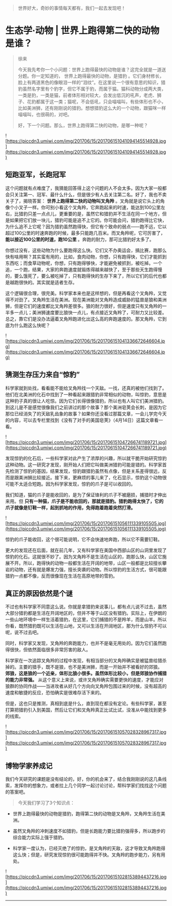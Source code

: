 > 世界好大，奇妙的事情每天都有，我们一起去发现吧！

# 生态学·动物 | 世界上跑得第二快的动物是谁？

> 徐来
> 
> 今天我先考你一个小问题：世界上跑得最快的动物是谁？这完全就是一道送分题。你一定知道的， 世界上跑得最快的动物，是猎豹 。它们身材修长，脸上有两道黑色的像眼泪一样的“泪纹”。在这里说一个很有意思的知识，猎豹虽然名字里有个豹字，但它不属于豹，而属于猫。猫科动物分成两大类，一类是豹，一类是猫，前者体形相对较大，会发出低沉的吼声，老虎、狮子、花豹都属于这一类；猫呢，不会低吼，只会喵喵叫，有些体形也不小，比如美洲狮，还有刚刚说的猎豹。想想猎豹这么大的一个动物，跟猫咪一样喵喵叫，也很萌的，对吧。
> 
> 好，下一个问题。那么，世界上跑得第二快的动物，是哪一种呢？

![https://piccdn3.umiwi.com/img/201706/15/201706151041094145514928.jpg](https://piccdn3.umiwi.com/img/201706/15/201706151041094145514928.jpg)

## 短跑亚军，长跑冠军

这个问题就有点难度了，我猜能回答得上这个问题的人不会太多。因为大家一般都会只关注第一、冠军、最什么什么，但是很少有人去关注第二名。好了，我也不卖关子了，揭晓答案： **世界上跑得第二快的动物叫叉角羚** 。叉角就是说它头上的角像个小叉子一样。你可别小看这个叉角羚，它奔跑起来的时速，能达到100公里左右，比猎豹只差一点点儿，更重要的是，虽然它和猎豹并不生活在同一个地方，但是如果把它们放一块儿，猎豹可能是追不上它的。你可能会问，猎豹跑得比它快，为什么追不上它呢？因为猎豹虽然跑得快，但它有个致命的弱点——跑不远，它以超过100公里的时速奔跑的时候，最多只能跑几百米。而叉角羚呢，它可厉害了， **能以接近100公里的时速，跑10公里** 。奔跑的耐力，那可比猎豹好太多了。

你想过没有，这些动物为什么要跑得这么快。它们又不办奥运会，搞比赛，跑那么快有啥用啊？其实蛮有用的，比如，食肉动物，你想，只有跑得快，它们才能抓到东西吃；而食草动物呢，你想，只有跑得够快，才能避免被抓到，被吃掉。一个追，一个跑，结果，大家的奔跑速度就锻炼得越来越快了，至于那些天生跑得慢的，要么饿死了，要么被吃掉了，只有跑得快的生存下来了，所以它们的后代也都是越跑很快的。其实就是适者生存。

这个逻辑很合理，很完美。科学家本来也是这样想的，但是再看这个叉角羚，又觉得不对劲了。叉角羚生活在美洲。现在美洲能对叉角羚造成威胁的猛兽是狼和美洲狮，但是它们的速度都比叉角羚差很多。狼的耐力很好，但是速度只有叉角羚的一半多一点儿；美洲狮速度要比狼快一点儿，有点接近叉角羚了，可耐力又比较差。总之，靠它们是没办法逼着叉角羚跑进化出这么高的奔跑速度的。那叉角羚，它到底为什么跑这么快呢？

![https://piccdn3.umiwi.com/img/201706/15/201706151041336672646604.jpg](https://piccdn3.umiwi.com/img/201706/15/201706151041336672646604.jpg)

## 猜测生存压力来自“惊豹”

科学家就到处找，看看能不能给叉角羚找一个天敌。一找，还真的被他们找到了。他们在北美洲的化石中找到了一种看起来跟猎豹非常相似的动物，叫惊豹，意思是这种豹子真的很让人吃惊。因为它们长得很像猎豹，所以也有人叫它们美洲猎豹。到这儿是不是感觉很像我们之前讲过的那个故事？那个美洲皂荚会长刺，是因为它那位已经消失了的天敌乳齿象的故事？如果你还没看过那篇文章，一会儿学完今天的内容，可以去专栏里找到《没有了对手的美国皂荚》（4月14日）这篇文章看一看。

![https://piccdn3.umiwi.com/img/201706/15/201706151047266741189721.jpg](https://piccdn3.umiwi.com/img/201706/15/201706151047266741189721.jpg)

发现惊豹的化石后，一些科学家对此产生了浓厚的兴趣，所以就干脆开始研究惊豹这种动物。这一研究才发现，刚开始人们把它叫做美洲猎豹可能是错的。科学家首先检测了惊豹的基因，结果发现，惊豹跟猎豹虽然有点像，但是关系差得很远，反而是跟美洲狮比较接近。接下来，更麻烦的事儿来了，化石显示，惊豹这个动物很可能不太适合短跑。因为科学家发现，惊豹的爪子是可以收回的。

我们知道，猫的爪子是能收回的，是为了保证锋利的爪子不被磨损，捕猎时才伸出来用。但 **只有一种猫，爪子是不能收回的，那就是猎豹。猎豹跑得太快了，它的爪子就像是钉鞋一样，起到抓地的作用，免得跑着跑着突然打滑。**

![https://piccdn3.umiwi.com/img/201706/15/201706151056111339105505.jpg](https://piccdn3.umiwi.com/img/201706/15/201706151056111339105505.jpg)

惊豹的爪子能收回，这个很可能说明，它不会快速地奔跑，所以它不需要钉鞋。

更大的发现还在后面，就在前几年，又有科学家在美国中西部山区的山洞里发现了惊豹的化石。这就很不妙了。因为叉角羚不是生活在山区的，跑那么快，山区它施展不开。所以，跑得快的动物一般都生活在开阔的地带，山区一般都是比较擅长攀岩的动物，还有就是爆发力强，擅长突袭的动物。所以惊豹的生活方式，很可能跟猎豹一点都不像，反而很像现在生活在高原地带的雪豹。

## 真正的原因依然是个谜

不过也有科学家不同意这么说。你就是拿猎豹来说事儿，都有点儿说不过去，虽然大部分猎豹都是生活在开阔地区的，但并不等于山区没有猎豹。实际上，在伊朗的一些山地环境中一样生活着猎豹，在这里，它们捕猎的不是羚羊，而是山羊。所以你看，既然猎豹既可以生活在山地，又可以生活在开阔地区，那为什么惊豹不可以呢，说不过去吧。

同时，科学家又发现，叉角羚的奔跑能力，也并不是毫无用处的。因为它们虽然跑得很快，但依然面临很多非常厉害的敌人。

科学家在一次追踪叉角羚的过程中发现，有相当部分的叉角羚确实是被猛兽给猎杀掉的。主要的猎手，既不是狼，也不是美洲狮，而是一开始并不被看好的郊狼。 **郊狼，这是狼的一个近亲，体形比狼小很多。虽然体形比较小，但是郊狼协作捕猎的能力非常强。** 从这个意义上来说，或许叉角羚确实需要更快的速度，才能应对狼群的协同作战——当进攻者从好几个方向向叉角羚包围过来的时候，没有超高的速度和敏捷的反应，恐怕确实是很难存活下来的。

但是，这也只是推测，真相到底是什么，直到现在都没有定论。有些科学家，甚至打算把猎豹引入到美国，然后让它们和叉角羚真正比试比试，没准从中能找到更多的线索。

![https://piccdn3.umiwi.com/img/201706/15/201706151057028328967317.jpg](https://piccdn3.umiwi.com/img/201706/15/201706151057028328967317.jpg)

## 博物学家养成记

我们今天研究的课题是没有结论的，好，你的机会来了，结合我刚刚说的这几条线索，发挥你的想象力，或者拉上几个同学一起讨论讨论，帮科学家们找找这个问题的答案吧。

> 今天我们学习了3个知识点：

* 世界上跑得最快的动物是猎豹，跑得第二快的动物是叉角羚，叉角羚生活在美洲。

* 虽然叉角羚的冲刺速度不如猎豹，但是长跑能力要比猎豹强得多，所以跑步的综合能力实际上强于猎豹。

* 科学家一度认为，已经灭绝了的惊豹，是叉角羚的天敌，这才导致叉角羚跑得这么快；但是，研究发现惊豹很可能跑得并不快。叉角羚的跑步能力，另有用处。

![https://piccdn3.umiwi.com/img/201706/15/201706151028153894437216.jpg](https://piccdn3.umiwi.com/img/201706/15/201706151028153894437216.jpg)

---
